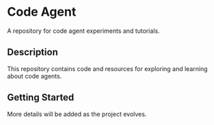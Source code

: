 # Code Agent

A repository for code agent experiments and tutorials.

## Description

This repository contains code and resources for exploring and learning about code agents.

## Getting Started

More details will be added as the project evolves.
